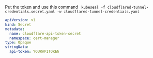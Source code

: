 Put the token and use this command
` kubeseal -f cloudflared-tunnel-credentials.secret.yaml -w cloudflared-tunnel-credentials.yaml`

```yaml
apiVersion: v1
kind: Secret
metadata:
  name: cloudflare-api-token-secret
  namespace: cert-manager
type: Opaque
stringData:
  api-token: YOURAPITOKEN
```
